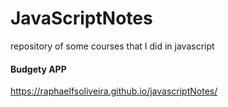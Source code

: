 # JavaScriptNotes
repository of some courses that I did in javascript


#### Budgety APP
https://raphaelfsoliveira.github.io/javascriptNotes/
